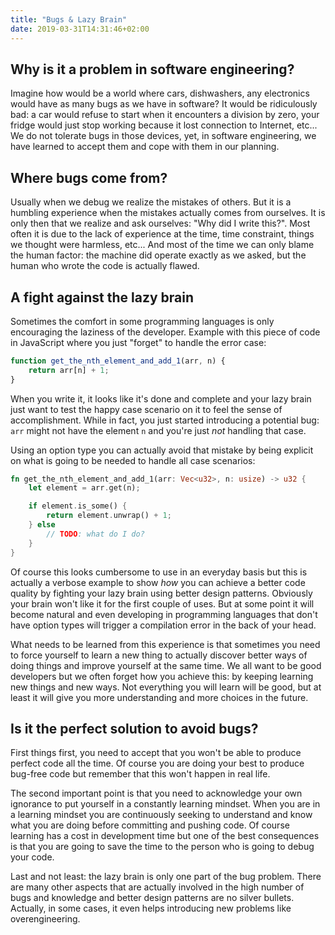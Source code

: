 ```yaml
---
title: "Bugs & Lazy Brain"
date: 2019-03-31T14:31:46+02:00
---
```

Why is it a problem in software engineering?
--------------------------------------------

Imagine how would be a world where cars, dishwashers, any electronics would
have as many bugs as we have in software? It would be ridiculously bad: a car
would refuse to start when it encounters a division by zero, your fridge would
just stop working because it lost connection to Internet, etc... We do not
tolerate bugs in those devices, yet, in software engineering, we have learned
to accept them and cope with them in our planning.

Where bugs come from?
---------------------

Usually when we debug we realize the mistakes of others. But it is a humbling
experience when the mistakes actually comes from ourselves. It is only then
that we realize and ask ourselves: "Why did I write this?". Most often it is
due to the lack of experience at the time, time constraint, things we thought
were harmless, etc... And most of the time we can only blame the human factor:
the machine did operate exactly as we asked, but the human who wrote the code
is actually flawed.

A fight against the lazy brain
------------------------------

Sometimes the comfort in some programming languages is only encouraging the
laziness of the developer. Example with this piece of code in JavaScript where
you just "forget" to handle the error case:

```javascript
function get_the_nth_element_and_add_1(arr, n) {
    return arr[n] + 1;
}
```

When you write it, it looks like it's done and complete and your lazy brain
just want to test the happy case scenario on it to feel the sense of
accomplishment. While in fact, you just started introducing a potential bug:
`arr` might not have the element `n` and you're just *not* handling that case.

Using an option type you can actually avoid that mistake by being explicit on
what is going to be needed to handle all case scenarios:

```rust
fn get_the_nth_element_and_add_1(arr: Vec<u32>, n: usize) -> u32 {
    let element = arr.get(n);

    if element.is_some() {
        return element.unwrap() + 1;
    } else
        // TODO: what do I do?
    }
}
```

Of course this looks cumbersome to use in an everyday basis but this is
actually a verbose example to show *how* you can achieve a better code quality
by fighting your lazy brain using better design patterns. Obviously your brain
won't like it for the first couple of uses. But at some point it will become
natural and even developing in programming languages that don't have option
types will trigger a compilation error in the back of your head.

What needs to be learned from this experience is that sometimes you need to
force yourself to learn a new thing to actually discover better ways of doing
things and improve yourself at the same time. We all want to be good developers
but we often forget how you achieve this: by keeping learning new things and
new ways. Not everything you will learn will be good, but at least it will give
you more understanding and more choices in the future.

Is it the perfect solution to avoid bugs?
-----------------------------------------

First things first, you need to accept that you won't be able to produce
perfect code all the time. Of course you are doing your best to produce
bug-free code but remember that this won't happen in real life.

The second important point is that you need to acknowledge your own ignorance
to put yourself in a constantly learning mindset. When you are in a learning
mindset you are continuously seeking to understand and know what you are doing
before committing and pushing code. Of course learning has a cost in
development time but one of the best consequences is that you are going to save
the time to the person who is going to debug your code.

Last and not least: the lazy brain is only one part of the bug problem. There
are many other aspects that are actually involved in the high number of bugs
and knowledge and better design patterns are no silver bullets. Actually, in
some cases, it even helps introducing new problems like overengineering.
